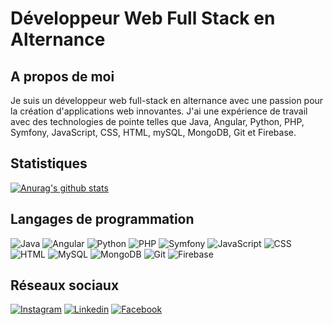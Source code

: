 # Développeur Web Full Stack en Alternance

## A propos de moi

Je suis un développeur web full-stack en alternance avec une passion pour la création d'applications web innovantes. J'ai une expérience de travail avec des technologies de pointe telles que Java, Angular, Python, PHP, Symfony, JavaScript, CSS, HTML, mySQL, MongoDB, Git et Firebase.
## Statistiques

[![Anurag's github stats](https://github-readme-stats.vercel.app/api?username=afadjou&show_icons=true&theme=radical)](https://github.com/anuraghazra/github-readme-stats)

## Langages de programmation

![Java](https://img.shields.io/badge/Java-007396?style=for-the-badge&logo=java&logoColor=white)
![Angular](https://img.shields.io/badge/Angular-DD0031?style=for-the-badge&logo=angular&logoColor=white)
![Python](https://img.shields.io/badge/Python-3776AB?style=for-the-badge&logo=python&logoColor=white)
![PHP](https://img.shields.io/badge/PHP-777BB4?style=for-the-badge&logo=php&logoColor=white)
![Symfony](https://img.shields.io/badge/Symfony-000000?style=for-the-badge&logo=symfony&logoColor=white)
![JavaScript](https://img.shields.io/badge/JavaScript-F7DF1E?style=for-the-badge&logo=javascript&logoColor=black)
![CSS](https://img.shields.io/badge/CSS-1572B6?style=for-the-badge&logo=css3&logoColor=white)
![HTML](https://img.shields.io/badge/HTML-239120?style=for-the-badge&logo=html5&logoColor=white)
![MySQL](https://img.shields.io/badge/MySQL-4479A1?style=for-the-badge&logo=mysql&logoColor=white)
![MongoDB](https://img.shields.io/badge/MongoDB-4EA94B?style=for-the-badge&logo=mongodb&logoColor=white)
![Git](https://img.shields.io/badge/Git-F05032?style=for-the-badge&logo=git&logoColor=white)
![Firebase](https://img.shields.io/badge/Firebase-FFCA28?style=for-the-badge&logo=firebase&logoColor=black)

## Réseaux sociaux

[![Instagram](https://img.shields.io/badge/Instagram-E4405F?style=for-the-badge&logo=instagram&logoColor=white)](https://www.instagram.com/?hl=fr)
[![Linkedin](https://img.shields.io/badge/Linkedin-0077B5?style=for-the-badge&logo=linkedin&logoColor=white)](https://www.linkedin.com/feed/)
[![Facebook](https://img.shields.io/badge/Facebook-1877F2?style=for-the-badge&logo=facebook&logoColor=white)](https://www.facebook.com)
